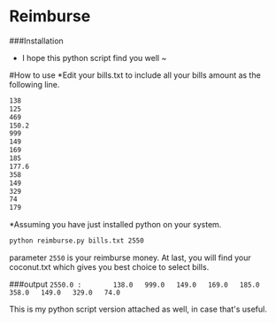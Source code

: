 Reimburse
=========


###Installation
* I hope this python script find you well ~

#How to use
*Edit your bills.txt to include all your bills amount as the following line.
```sh
138
125
469
150.2
999
149
169
185
177.6
358
149
329
74
179
```
*Assuming you have just installed python on your system.
```sh
python reimburse.py bills.txt 2550
```
parameter `2550` is your reimburse money.
At last, you will find your coconut.txt which gives you best choice to select bills.

###output
`2550.0 :        138.0   999.0   149.0   169.0   185.0   358.0   149.0   329.0   74.0`

This is my python script version attached as well, in case that's useful.
